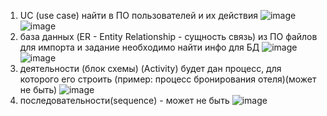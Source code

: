 1. UC (use case) найти в ПО пользователей и их действия
   ![image](https://github.com/OlgaChubova205/DemoEkzamen/assets/112687883/de0c14eb-6afa-4bf5-88f2-39e1fac7fcf2)
   ![image](https://github.com/OlgaChubova205/DemoEkzamen/assets/112687883/06946546-82dc-47f4-985f-189927b6b860)
2. база данных (ER - Entity Relationship - сущность связь) из ПО файлов для импорта и задание необходимо найти инфо для БД
   ![image](https://github.com/OlgaChubova205/DemoEkzamen/assets/112687883/b547d5c6-0d36-4289-b632-16d8cd2253f0)
   ![image](https://github.com/OlgaChubova205/DemoEkzamen/assets/112687883/878662e8-8024-4506-b47b-2bf176480340)
3. деятельности (блок схемы) (Activity) будет дан процесс, для которого его строить (пример: процесс бронирования отеля)(может не быть)
   ![image](https://github.com/OlgaChubova205/DemoEkzamen/assets/112687883/b981e0c6-e55b-45c0-a637-394ef686cf29)
4. последовательности(sequence) - может не быть
   ![image](https://github.com/OlgaChubova205/DemoEkzamen/assets/112687883/53c42bef-fd62-4286-8c2b-a77e5430a535)
   



   

   

